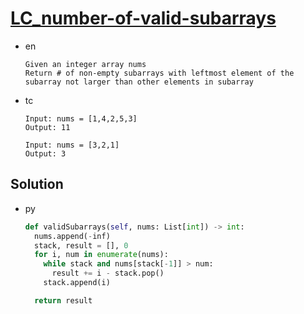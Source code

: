 # [LC_number-of-valid-subarrays](https://leetcode.com/problems/number-of-valid-subarrays)

* en

  ```en
  Given an integer array nums
  Return # of non-empty subarrays with leftmost element of the subarray not larger than other elements in subarray
  ```

* tc

  ```tc
  Input: nums = [1,4,2,5,3]
  Output: 11

  Input: nums = [3,2,1]
  Output: 3
  ```

## Solution

* py

  ```py
  def validSubarrays(self, nums: List[int]) -> int:
    nums.append(-inf)
    stack, result = [], 0
    for i, num in enumerate(nums):
      while stack and nums[stack[-1]] > num:
        result += i - stack.pop()
      stack.append(i)

    return result
  ```
